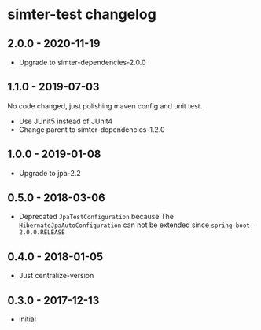 # simter-test changelog

## 2.0.0 - 2020-11-19

- Upgrade to simter-dependencies-2.0.0

## 1.1.0 - 2019-07-03

No code changed, just polishing maven config and unit test.

- Use JUnit5 instead of JUnit4
- Change parent to simter-dependencies-1.2.0

## 1.0.0 - 2019-01-08

- Upgrade to jpa-2.2

## 0.5.0 - 2018-03-06

- Deprecated `JpaTestConfiguration` because The `HibernateJpaAutoConfiguration` can not be extended since `spring-boot-2.0.0.RELEASE`

## 0.4.0 - 2018-01-05

- Just centralize-version

## 0.3.0 - 2017-12-13

- initial